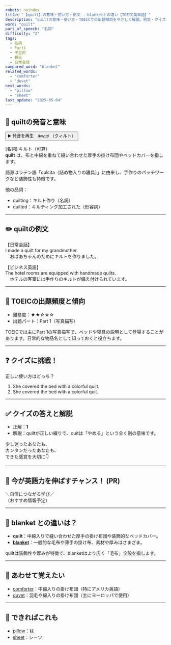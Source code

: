 ```yaml
---
robots: noindex
title: "【quilt】の意味・使い方・例文 ― blanketとの違い【TOEIC英単語】"
description: "quiltの意味・使い方・TOEICでの出題傾向をやさしく解説。例文・クイズ付きでblanketとの違いもわかりやすく学べます。"
word: "quilt"
part_of_speech: "名詞"
difficulty: "2"
tags:
  - 名詞
  - Part1
  - 中立的
  - 観光
  - 日常会話
compared_word: "blanket"
related_words:
  - "comforter"
  - "duvet"
next_words:
  - "pillow"
  - "sheet"
last_update: "2025-05-04"
---
```


## 🔰 quiltの発音と意味

<button class="play-audio" onclick="playTTS('quilt')">
  <span class="play-audio-main">
    ▶️ 発音を再生　/kwɪlt/
  </span>
  <span class="play-audio-sub">
    （クィルト）
  </span>
</button>

[名詞] キルト（可算）  
**quilt** は、布と中綿を重ねて縫い合わせた厚手の掛け布団やベッドカバーを指します。

語源はラテン語「culcita（詰め物入りの寝具）」に由来し、手作りのパッチワークなど装飾性も特徴です。

他の品詞：  
- quilting：キルト作り（名詞）
- quilted：キルティング加工された（形容詞）

---

## ✏️ quiltの例文

【日常会話】  
I made a quilt for my grandmother.  
　おばあちゃんのためにキルトを作りました。

【ビジネス英語】  
The hotel rooms are equipped with handmade quilts.  
　ホテルの客室には手作りのキルトが備え付けられています。

---

## 🎯 TOEICの出題頻度と傾向

- 難易度：★★☆☆☆
- 出題パート：Part 1（写真描写）

TOEICでは主にPart 1の写真描写で、ベッドや寝具の説明として登場することがあります。日常的な物品名として知っておくと役立ちます。

---

## ❓ クイズに挑戦！

正しい使い方はどっち？

1. She covered the bed with a colorful quilt.  
2. She covered the bed with a colorful quit.

---

## ✅ クイズの答えと解説

- 正解：**1**
- 解説：quiltが正しい綴りで、quitは「やめる」という全く別の意味です。

少し迷ったあなたも、  
カンタンだったあなたも、  
できた感覚を大切に👇️

---

## 🚀 今が英語力を伸ばすチャンス！ (PR)

<div class="info-center">
＼自信につながる学び／<br>  
（おすすめ情報予定）
</div>

---

## 🤔  blanket との違いは？

- **quilt**：中綿入りで縫い合わせた厚手の掛け布団や装飾的なベッドカバー。
- **[blanket](/word/blanket/)**：一般的な毛布や薄手の掛け布、素材や厚みはさまざま。

quiltは装飾性や厚みが特徴で、blanketはより広く「毛布」全般を指します。

---

## 🧩 あわせて覚えたい

- [comforter](/word/comforter/)：中綿入りの掛け布団（特にアメリカ英語）
- [duvet](/word/duvet/)：羽毛や綿入りの掛け布団（主にヨーロッパで使用）

---

## 📖 できればこれも

- [pillow](/word/pillow/)：枕
- [sheet](/word/sheet/)：シーツ

<!-- cvid: aid13_bid18 -->
